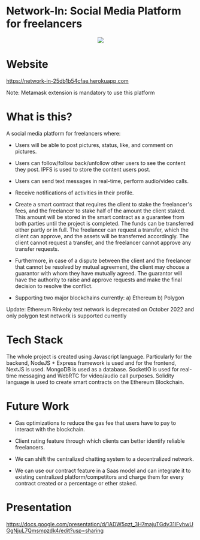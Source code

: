 # Network-In: Social Media Platform for freelancers
<p align="center">
<img src="https://user-images.githubusercontent.com/60563310/188317177-dcd19177-458e-4580-9bbe-8602bb368378.jpeg"/>
</p>

# Website

https://network-in-25db1b54cfae.herokuapp.com

Note: Metamask extension is mandatory to use this platform

# What is this?
A social media platform for freelancers where:

* Users will be able to post pictures, status, like, and comment on pictures.

* Users can follow/follow back/unfollow other users to see the content they post. IPFS is used to store the content users post.

* Users can send text messages in real-time, perform audio/video calls.

* Receive notifications of activities in their profile.

* Create a smart contract that requires the client to stake the freelancer's fees, and the freelancer to stake half of the amount the client staked. This amount will be stored in the smart contract as a guarantee from both parties until the project is completed. The funds can be transferred either partly or in full. The freelancer can request a transfer, which the client can approve, and the assets will be transferred accordingly. The client cannot request a transfer, and the freelancer cannot approve any transfer requests.

* Furthermore, in case of a dispute between the client and the freelancer that cannot be resolved by mutual agreement, the client may choose a guarantor with whom they have mutually agreed. The guarantor will have the authority to raise and approve requests and make the final decision to resolve the conflict.

* Supporting two major blockchains currently: a) Ethereum b) Polygon

Update: Ethereum Rinkeby test network is deprecated on October 2022 and only polygon test network is supported currently

# Tech Stack

The whole project is created using Javascript language. Particularly for the backend, NodeJS + Express framework is used and for the frontend, NextJS is used. MongoDB is used as a database. SocketIO is used for real-time messaging and WebRTC for video/audio call purposes. Solidity language is used to create smart contracts on the Ethereum Blockchain.

# Future Work

* Gas optimizations to reduce the gas fee that users have to pay to interact with the blockchain.

* Client rating feature through which clients can better identify reliable freelancers. 

* We can shift the centralized chatting system to a decentralized network.

* We can use our contract feature in a Saas model and can integrate it to existing centralized platform/competitors and charge them for every contract created or a percentage or ether staked.

# Presentation

https://docs.google.com/presentation/d/1ADW5qzt_3H7majuTGdy31IFyhwUGgNjuL7Qmsmpzdk4/edit?usp=sharing
